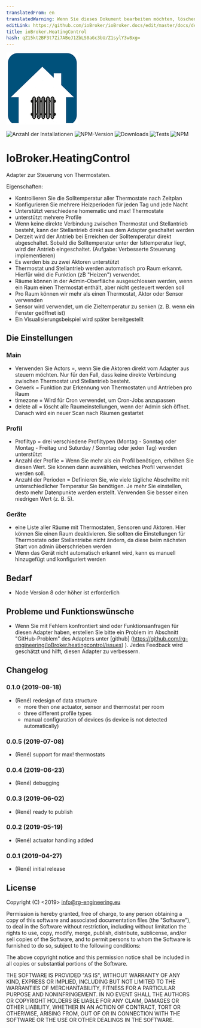 ```yaml
---
translatedFrom: en
translatedWarning: Wenn Sie dieses Dokument bearbeiten möchten, löschen Sie bitte das Feld "translationsFrom". Andernfalls wird dieses Dokument automatisch erneut übersetzt
editLink: https://github.com/ioBroker/ioBroker.docs/edit/master/docs/de/adapterref/iobroker.heatingcontrol/README.md
title: ioBroker.HeatingControl
hash: qZ15kt2BF3t7Zi7ABeJ1ZbLS0aGc3bU/Z1sylY3w8xg=
---
```

![Logo](../../../en/adapterref/iobroker.heatingcontrol/admin/heatingcontrol.png)

![Anzahl der Installationen](http://iobroker.live/badges/heatingcontrol-stable.svg)
![NPM-Version](https://img.shields.io/npm/v/iobroker.heatingcontrol.svg)
![Downloads](https://img.shields.io/npm/dm/iobroker.heatingcontrol.svg)
![Tests](https://travis-ci.org/rg-engineering/ioBroker.heatingcontrol.svg?branch=master)
![NPM](https://nodei.co/npm/iobroker.heatingcontrol.png?downloads=true)

# IoBroker.HeatingControl
Adapter zur Steuerung von Thermostaten.

Eigenschaften:

* Kontrollieren Sie die Solltemperatur aller Thermostate nach Zeitplan
* Konfigurieren Sie mehrere Heizperioden für jeden Tag und jede Nacht
* Unterstützt verschiedene homematic und max! Thermostate
* unterstützt mehrere Profile
* Wenn keine direkte Verbindung zwischen Thermostat und Stellantrieb besteht, kann der Stellantrieb direkt aus dem Adapter geschaltet werden
* Derzeit wird der Antrieb bei Erreichen der Solltemperatur direkt abgeschaltet. Sobald die Solltemperatur unter der Isttemperatur liegt, wird der Antrieb eingeschaltet. (Aufgabe: Verbesserte Steuerung implementieren)
* Es werden bis zu zwei Aktoren unterstützt
* Thermostat und Stellantrieb werden automatisch pro Raum erkannt. Hierfür wird die Funktion (zB "Heizen") verwendet.
* Räume können in der Admin-Oberfläche ausgeschlossen werden, wenn ein Raum einen Thermostat enthält, aber nicht gesteuert werden soll
* Pro Raum können wir mehr als einen Thermostat, Aktor oder Sensor verwenden
* Sensor wird verwendet, um die Zieltemperatur zu senken (z. B. wenn ein Fenster geöffnet ist)
* Ein Visualisierungsbeispiel wird später bereitgestellt

## Die Einstellungen
### Main
* Verwenden Sie Actors =, wenn Sie die Aktoren direkt vom Adapter aus steuern möchten. Nur für den Fall, dass keine direkte Verbindung zwischen Thermostat und Stellantrieb besteht.
* Gewerk = Funktion zur Erkennung von Thermostaten und Antrieben pro Raum
* timezone = Wird für Cron verwendet, um Cron-Jobs anzupassen
* delete all = löscht alle Raumeinstellungen, wenn der Admin sich öffnet. Danach wird ein neuer Scan nach Räumen gestartet

### Profil
* Profiltyp = drei verschiedene Profiltypen (Montag - Sonntag oder Montag - Freitag und Suturday / Sonntag oder jeden Tag) werden unterstützt
* Anzahl der Profile = Wenn Sie mehr als ein Profil benötigen, erhöhen Sie diesen Wert. Sie können dann auswählen, welches Profil verwendet werden soll.
* Anzahl der Perioden = Definieren Sie, wie viele tägliche Abschnitte mit unterschiedlicher Temperatur Sie benötigen. Je mehr Sie einstellen, desto mehr Datenpunkte werden erstellt. Verwenden Sie besser einen niedrigen Wert (z. B. 5).

### Geräte
* eine Liste aller Räume mit Thermostaten, Sensoren und Aktoren. Hier können Sie einen Raum deaktivieren. Sie sollten die Einstellungen für Thermostate oder Stellantriebe nicht ändern, da diese beim nächsten Start von admin überschrieben werden
* Wenn das Gerät nicht automatisch erkannt wird, kann es manuell hinzugefügt und konfiguriert werden

## Bedarf
* Node Version 8 oder höher ist erforderlich

## Probleme und Funktionswünsche
* Wenn Sie mit Fehlern konfrontiert sind oder Funktionsanfragen für diesen Adapter haben, erstellen Sie bitte ein Problem im Abschnitt "GitHub-Problem" des Adapters unter [github] (https://github.com/rg-engineering/ioBroker.heatingcontrol/issues) ). Jedes Feedback wird geschätzt und hilft, diesen Adapter zu verbessern.

## Changelog

### 0.1.0 (2019-08-18)
* (René) redesign of data structure
	- more then one actuator, sensor and thermostat per room
	- three different profile types
	- manual configuration of devices (is device is not detected automatically)

### 0.0.5 (2019-07-08)
* (René) support for max! thermostats

### 0.0.4 (2019-06-23)
* (René) debugging

### 0.0.3 (2019-06-02)
* (René) ready to publish

### 0.0.2 (2019-05-19)
* (René) actuator handling added

### 0.0.1 (2019-04-27)
* (René) initial release

## License

Copyright (C) <2019>  <info@rg-engineering.eu>

Permission is hereby granted, free of charge, to any person obtaining a copy of this software and associated documentation files (the "Software"), to deal in the Software without restriction, including without limitation the rights to use, copy, modify, merge, publish, distribute, sublicense, and/or sell copies of the Software, and to permit persons to whom the Software is furnished to do so, subject to the following conditions:

The above copyright notice and this permission notice shall be included in all copies or substantial portions of the Software.

THE SOFTWARE IS PROVIDED "AS IS", WITHOUT WARRANTY OF ANY KIND, EXPRESS OR IMPLIED, INCLUDING BUT NOT LIMITED TO THE WARRANTIES OF MERCHANTABILITY, FITNESS FOR A PARTICULAR PURPOSE AND NONINFRINGEMENT. IN NO EVENT SHALL THE AUTHORS OR COPYRIGHT HOLDERS BE LIABLE FOR ANY CLAIM, DAMAGES OR OTHER LIABILITY, WHETHER IN AN ACTION OF CONTRACT, TORT OR OTHERWISE, ARISING FROM, OUT OF OR IN CONNECTION WITH THE SOFTWARE OR THE USE OR OTHER DEALINGS IN THE SOFTWARE.